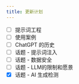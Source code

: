 ```yaml
---
title: 更新计划
---
```


- [ ] 提示词工程
- [ ] 使用案例
- [ ] ChatGPT 的历史
- [ ] 话题 - 提示词注入
- [ ] 话题 - 数据安全
- [ ] 话题 - LLM的限制和愿景
- [x] 话题 - AI 生成检测